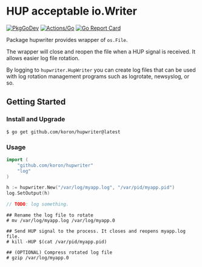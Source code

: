 # HUP acceptable io.Writer

[![PkgGoDev](https://pkg.go.dev/badge/github.com/koron/hupwriter)](https://pkg.go.dev/github.com/koron/hupwriter)
[![Actions/Go](https://github.com/koron/hupwriter/workflows/Go/badge.svg)](https://github.com/koron/hupwriter/actions?query=workflow%3AGo)
[![Go Report Card](https://goreportcard.com/badge/github.com/koron/hupwriter)](https://goreportcard.com/report/github.com/koron/hupwriter)

Package hupwriter provides wrapper of `os.File`.

The wrapper will close and reopen the file when a HUP signal is received.
It allows easier log file rotation.

By logging to `hupwriter.HupWriter` you can create log files that can be used
with log rotation management programs such as logrotate, newsyslog, or so.

## Getting Started

### Install and Upgrade

```console
$ go get github.com/koron/hupwriter@latest
```

### Usage

```go
import (
    "github.com/koron/hupwriter"
    "log"
)

h := hupwriter.New("/var/log/myapp.log", "/var/pid/myapp.pid")
log.SetOutput(h)

// TODO: log something.
```

```console
## Rename the log file to rotate
# mv /var/log/myapp.log /var/log/myapp.0

## Send HUP signal to the process. It closes and reopens myapp.log file.
# kill -HUP $(cat /var/pid/myapp.pid)

## (OPTIONAL) Compress rotated log file
# gzip /var/log/myapp.0
```
